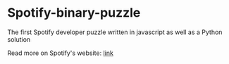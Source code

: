 Spotify-binary-puzzle
===================================

The first Spotify developer puzzle written in javascript as well as a Python solution

Read more on Spotify's website: [link](https://www.spotify.com/se/jobs/tech/reversed-binary/)
